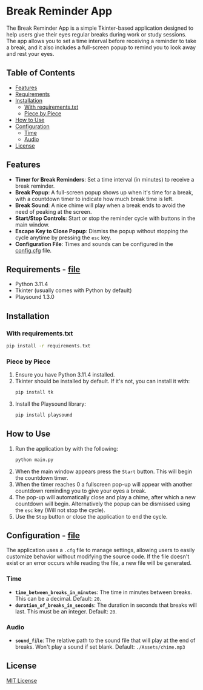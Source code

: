 # Break Reminder App

The Break Reminder App is a simple Tkinter-based application designed to help users give their eyes regular breaks during work or study sessions. The app allows you to set a time interval before receiving a reminder to take a break, and it also includes a full-screen popup to remind you to look away and rest your eyes.

## Table of Contents
- [Features](#features)
- [Requirements](#requirements)
- [Installation](#installation)
  - [With requirements.txt](#with-requirementstxt)
  - [Piece by Piece](#piece-by-piece)
- [How to Use](#how-to-use)
- [Configuration](#configuration)
  - [Time](#time)
  - [Audio](#audio)
- [License](#license)

## Features
- **Timer for Break Reminders**: Set a time interval (in minutes) to receive a break reminder.
- **Break Popup**: A full-screen popup shows up when it's time for a break, with a countdown timer to indicate how much break time is left.
- **Break Sound**: A nice chime will play when a break ends to avoid the need of peaking at the screen.
- **Start/Stop Controls**: Start or stop the reminder cycle with buttons in the main window.
- **Escape Key to Close Popup**: Dismiss the popup without stopping the cycle anytime by pressing the `esc` key.
- **Configuration File**: Times and sounds can be configured in the [config.cfg](config.cfg) file.

## Requirements - [file](requirements.txt)
- Python 3.11.4
- Tkinter (usually comes with Python by default)
- Playsound 1.3.0

## Installation
### With requirements.txt
```bash
pip install -r requirements.txt
```

### Piece by Piece
1. Ensure you have Python 3.11.4 installed.
2. Tkinter should be installed by default. If it's not, you can install it with:
    ```bash
    pip install tk
    ```
3. Install the Playsound library:
    ```bash
    pip install playsound
    ```

## How to Use
1. Run the application by with the following:
    ```bash
    python main.py
    ```
2. When the main window appears press the `Start` button. This will begin the countdown timer.
3. When the timer reaches 0 a fullscreen pop-up will appear with another countdown reminding you to give your eyes a break.
4. The pop-up will automatically close and play a chime, after which a new countdown will begin. Alternatively the popup can be dismissed using the `esc` key (Will not stop the cycle).
5. Use the `Stop` button or close the application to end the cycle.

## Configuration - [file](config.cfg)
The application uses a `.cfg` file to manage settings, allowing users to easily customize behavior without modifying the source code. If the file doesn't exist or an error occurs while reading the file, a new file will be generated.

### Time
- **`time_between_breaks_in_minutes`**: The time in minutes between breaks. This can be a decimal. Default: `20`.
- **`duration_of_breaks_in_seconds`**: The duration in seconds that breaks will last. This must be an integer. Default: `20`.

### Audio
- **`sound_file`**: The relative path to the sound file that will play at the end of breaks. Won't play a sound if set blank. Default: `./Assets/chime.mp3`

## License 
[MIT License](LICENSE)
